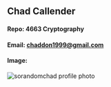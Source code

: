 ## Chad Callender
#### Repo: 4663 Cryptography
#### Email: chaddon1999@gmail.com
#### Image:
![sorandomchad profile photo](C:\Users\chad-\Downloads\IMG-20200623-WA0009.jpg)
